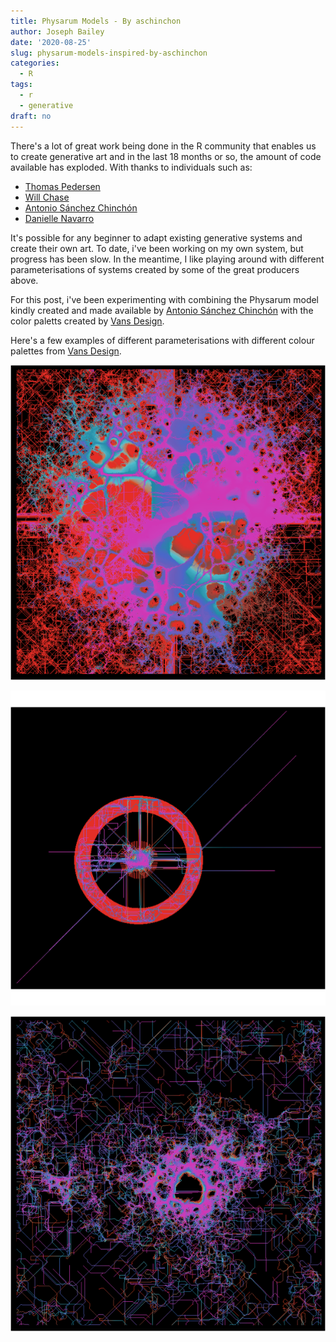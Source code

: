 ```yaml
---
title: Physarum Models - By aschinchon
author: Joseph Bailey
date: '2020-08-25'
slug: physarum-models-inspired-by-aschinchon
categories:
  - R
tags:
  - r
  - generative
draft: no
---
```


There's a lot of great work being done in the R community that enables us to create generative art and in the last 18 months or so, the amount of code available has exploded. With thanks to individuals such as:

- [Thomas Pedersen](https://www.data-imaginist.com/about)
- [Will Chase](https://www.williamrchase.com/)
- [Antonio Sánchez Chinchón](https://fronkonstin.com/)
- [Danielle Navarro](djnavarro.net) 

It's possible for any beginner to adapt existing generative systems and create their own art. To date, i've been working on my own system, but progress has been slow. In the meantime, I like playing around with different parameterisations of systems created by some of the great producers above. 

For this post, i've been experimenting with combining the Physarum model kindly created and made available by [Antonio Sánchez Chinchón](https://fronkonstin.com/) with the color paletts created by [Vans Design](vansdesign.net). 

Here's a few examples of different parameterisations with different colour palettes from [Vans Design](vansdesign.net).

![Image1](2.png)

![Image2](3.png)

![Image1](4.png)


